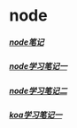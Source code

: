 # node

##### [node笔记](/node/node笔记.md)
##### [node学习笔记一](/node/node学习笔记一.md)
##### [node学习笔记二](/node/node学习笔记二.md)
##### [koa学习笔记一](/node/koa学习笔记一.md)

